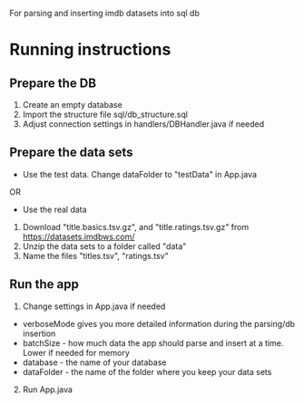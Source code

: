For parsing and inserting imdb datasets into sql db

# Running instructions

## Prepare the DB
1. Create an empty database
2. Import the structure file sql/db_structure.sql
3. Adjust connection settings in handlers/DBHandler.java if needed

## Prepare the data sets
* Use the test data. Change dataFolder to "testData" in App.java

OR

* Use the real data
1. Download "title.basics.tsv.gz", and "title.ratings.tsv.gz" from https://datasets.imdbws.com/
2. Unzip the data sets to a folder called "data"
3. Name the files "titles.tsv", "ratings.tsv"

## Run the app
1. Change settings in App.java if needed
  * verboseMode gives you more detailed information during the parsing/db insertion
  * batchSize - how much data the app should parse and insert at a time. Lower if needed for memory
  * database - the name of your database
  * dataFolder - the name of the folder where you keep your data sets
2. Run App.java
